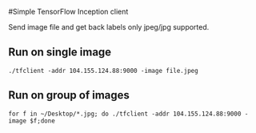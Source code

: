 #Simple TensorFlow Inception client 

Send image file and get back labels only jpeg/jpg supported.

## Run on single image 

```
./tfclient -addr 104.155.124.88:9000 -image file.jpeg

```


## Run on group of images
```
for f in ~/Desktop/*.jpg; do ./tfclient -addr 104.155.124.88:9000 -image $f;done

```